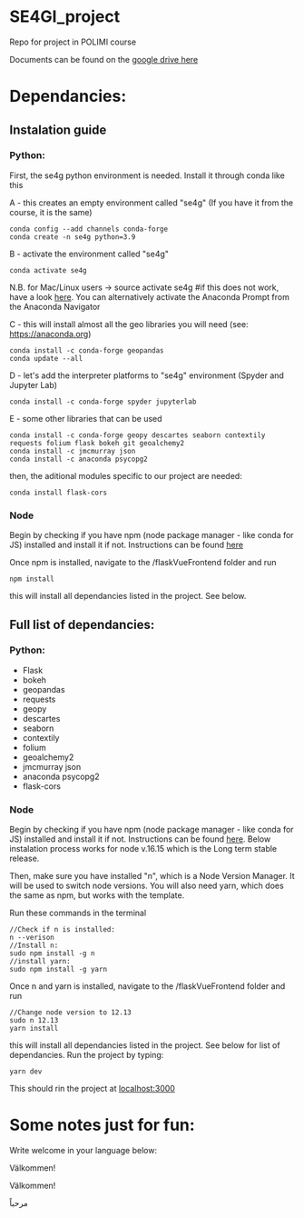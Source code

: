 # SE4GI_project

Repo for project in POLIMI course

Documents can be found on the [google drive here](https://drive.google.com/drive/u/0/folders/1-qme17xkIi_KhyNxs10YBTd-44utuKoX)

# Dependancies:

## Instalation guide

### Python:

First, the se4g python environment is needed. Install it through conda like this

A - this creates an empty environment called "se4g" (If you have it from the course, it is the same)

    conda config --add channels conda-forge
    conda create -n se4g python=3.9

B - activate the environment called "se4g"

    conda activate se4g

N.B. for Mac/Linux users -> source activate se4g #if this does not work, have a look
[here](https://stackoverflow.com/questions/60050929/how-to-open-conda-shell-in-mac).
You can alternatively activate the Anaconda Prompt from the Anaconda Navigator

C - this will install almost all the geo libraries you will need (see: https://anaconda.org)

    conda install -c conda-forge geopandas
    conda update --all

D - let's add the interpreter platforms to "se4g" environment (Spyder and Jupyter Lab)

    conda install -c conda-forge spyder jupyterlab

E - some other libraries that can be used

    conda install -c conda-forge geopy descartes seaborn contextily requests folium flask bokeh git geoalchemy2
    conda install -c jmcmurray json
    conda install -c anaconda psycopg2

then, the aditional modules specific to our project are needed:

    conda install flask-cors

### Node

Begin by checking if you have npm (node package manager - like conda for JS) installed and install it if not. Instructions can be found
[here](https://docs.npmjs.com/cli/v7/configuring-npm/install)

Once npm is installed, navigate to the /flaskVueFrontend folder and run

    npm install

this will install all dependancies listed in the project. See below. 

## Full list of dependancies:

### Python:

- Flask
- bokeh
- geopandas
- requests
- geopy
- descartes
- seaborn
- contextily
- folium
- geoalchemy2
- jmcmurray json
- anaconda psycopg2
- flask-cors

### Node

Begin by checking if you have npm (node package manager - like conda for JS) installed and install it if not. Instructions can be found
[here](https://docs.npmjs.com/cli/v7/configuring-npm/install). Below instalation process works for node v.16.15 which is the Long term stable release.

Then, make sure you have installed "n", which is a Node Version Manager. It will be used to switch node versions.
You will also need yarn, which does the same as npm, but works with the template.

Run these commands in the terminal

    //Check if n is installed:
    n --verison
    //Install n:
    sudo npm install -g n
    //install yarn:
    sudo npm install -g yarn

Once n and yarn is installed, navigate to the /flaskVueFrontend folder and run

    //Change node version to 12.13
    sudo n 12.13
    yarn install

this will install all dependancies listed in the project. See below for list of dependancies.
Run the project by typing:

    yarn dev

This should rin the project at [localhost:3000](http://localhost:3000)

# Some notes just for fun:

Write welcome in your language below:

Välkommen!

Välkommen!

مرحباً
